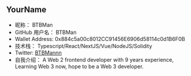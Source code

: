 ## YourName

- 昵称： BTBMan
- GitHub 用户名： BTBMan
- Wallet Address: 0x884c5a00c8012CC91456E6906d58114c0d1B6F0B
- 技术栈： Typescript/React/NextJS/Vue/NodeJS/Solidity
- Twitter: [BTBMannn](https://x.com/BTBMannn)
- 自我介绍： A Web 2 frontend developer with 9 years experience, Learning Web 3 now, hope to be a Web 3 developer.
